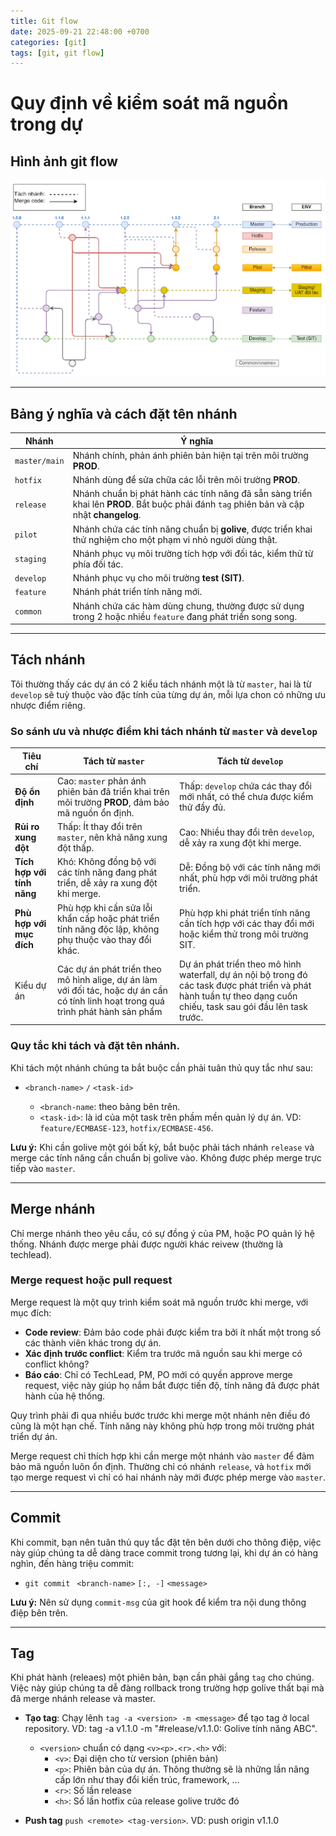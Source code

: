 ```yaml
---
title: Git flow
date: 2025-09-21 22:48:00 +0700
categories: [git]
tags: [git, git flow]
---
```


# Quy định về kiểm soát mã nguồn trong dự

## Hình ảnh git flow

![git-flow](../assets/img/posts/2025-09-21-git-flow/git-flow.png)

---

## Bảng ý nghĩa và cách đặt tên nhánh

| Nhánh         | Ý nghĩa                                                                                                                                   |
| ------------- | ----------------------------------------------------------------------------------------------------------------------------------------- |
| `master/main` | Nhánh chính, phản ánh phiên bản hiện tại trên môi trường **PROD**.                                                                        |
| `hotfix`      | Nhánh dùng để sửa chữa các lỗi trên môi trường **PROD**.                                                                                  |
| `release`     | Nhánh chuẩn bị phát hành các tính năng đã sẵn sàng triển khai lên **PROD**. Bắt buộc phải đánh `tag` phiên bản và cập nhật **changelog**. |
| `pilot`       | Nhánh chứa các tính năng chuẩn bị **golive**, được triển khai thử nghiệm cho một phạm vi nhỏ người dùng thật.                             |
| `staging`     | Nhánh phục vụ môi trường tích hợp với đối tác, kiểm thử từ phía đối tác.                                                                  |
| `develop`     | Nhánh phục vụ cho môi trường **test (SIT)**.                                                                                              |
| `feature`     | Nhánh phát triển tính năng mới.                                                                                                           |
| `common`      | Nhánh chứa các hàm dùng chung, thường được sử dụng trong 2 hoặc nhiều `feature` đang phát triển song song.                                |

---

## Tách nhánh

Tôi thường thấy các dự án có 2 kiểu tách nhánh một là từ `master`, hai là từ `develop` sẽ tuỳ thuộc vào đặc tính của từng dự án, mỗi lựa chon có những ưu nhược điểm riêng.

### So sánh ưu và nhược điểm khi tách nhánh từ `master` và `develop`

| Tiêu chí                   | Tách từ `master`                                                                                                                    | Tách từ `develop`                                                                                                                                                   |
| -------------------------- | ----------------------------------------------------------------------------------------------------------------------------------- | ------------------------------------------------------------------------------------------------------------------------------------------------------------------- |
| **Độ ổn định**             | Cao: `master` phản ánh phiên bản đã triển khai trên môi trường **PROD**, đảm bảo mã nguồn ổn định.                                  | Thấp: `develop` chứa các thay đổi mới nhất, có thể chưa được kiểm thử đầy đủ.                                                                                       |
| **Rủi ro xung đột**        | Thấp: Ít thay đổi trên `master`, nên khả năng xung đột thấp.                                                                        | Cao: Nhiều thay đổi trên `develop`, dễ xảy ra xung đột khi merge.                                                                                                   |
| **Tích hợp với tính năng** | Khó: Không đồng bộ với các tính năng đang phát triển, dễ xảy ra xung đột khi merge.                                                 | Dễ: Đồng bộ với các tính năng mới nhất, phù hợp với môi trường phát triển.                                                                                          |
| **Phù hợp với mục đích**   | Phù hợp khi cần sửa lỗi khẩn cấp hoặc phát triển tính năng độc lập, không phụ thuộc vào thay đổi khác.                              | Phù hợp khi phát triển tính năng cần tích hợp với các thay đổi mới hoặc kiểm thử trong môi trường SIT.                                                              |
| Kiểu dự án                 | Các dự án phát triển theo mô hình alige, dự án làm với đối tác, hoặc dự án cần có tính linh hoạt trong quá trình phát hành sản phẩm | Dự án phát triển theo mô hình waterfall, dự án nội bộ trong đó các task được phát triển và phát hành tuần tự theo dạng cuốn chiếu, task sau gói đầu lên task trước. |

### Quy tắc khi tách và đặt tên nhánh.

Khi tách một nhánh chúng ta bắt buộc cần phải tuân thủ quy tắc như sau:

- `<branch-name>` `/` `<task-id>`

  - `<branch-name`: theo bảng bên trên.
  - `<task-id>`: là id của một task trên phầm mền quản lý dự án. VD: `feature/ECMBASE-123`, `hotfix/ECMBASE-456`.

**Lưu ý:** Khi cần golive một gói bất kỳ, bắt buộc phải tách nhánh `release` và merge các tính năng cần chuẩn bị golive vào. Không được phép merge trực tiếp vào `master`.

---

## Merge nhánh

Chỉ merge nhánh theo yêu cầu, có sự đồng ý của PM, hoặc PO quản lý hệ thống. Nhánh được merge phải được người khác reivew (thường là techlead).

### Merge request hoặc pull request

Merge request là một quy trình kiểm soát mã nguồn trước khi merge, với mục đích:

- **Code review**: Đảm bảo code phải được kiểm tra bởi ít nhất một trong số các thành viên khác trong dự án.
- **Xác định trước conflict**: Kiểm tra trước mã nguồn sau khi merge có conflict không?
- **Báo cáo**: Chỉ có TechLead, PM, PO mới có quyền approve merge request, việc này giúp họ nắm bắt được tiến độ, tính năng đã được phát hành của hệ thống.

Quy trình phải đi qua nhiều bước trước khi merge một nhánh nên điều đó cũng là một hạn chế. Tính năng này không phù hợp trong môi trường phát triển dự án.

Merge request chỉ thích hợp khi cần merge một nhánh vào `master` để đảm bảo mã nguồn luôn ổn định. Thường chỉ có nhánh `release`, và `hotfix` mới tạo merge request vì chỉ có hai nhánh này mới được phép merge vào `master`.

---

## Commit

Khi commit, bạn nên tuân thủ quy tắc đặt tên bên dưới cho thông điệp, việc này giúp chúng ta dễ dàng trace commit trong tương lại, khi dự án có hàng nghìn, đến hàng triệu commit:

- `git commit` ` <branch-name>` `[:, -]` `<message> `

**Lưu ý:** Nên sử dụng `commit-msg` của git hook để kiểm tra nội dung thông điệp bên trên.

---

## Tag

Khi phát hành (releaes) một phiên bản, bạn cần phải gắng `tag` cho chúng. Việc này giúp chúng ta dễ đàng rollback trong trường hợp golive thất bại mà đã merge nhánh release và master.

- **Tạo tag**: Chạy lênh `tag -a <version> -m <message>` để tạo tag ở local repository. VD: tag -a v1.1.0 -m "#release/v1.1.0: Golive tính năng ABC".

  - `<version>` chuẩn có dạng `<v><p>.<r>.<h>` với:
    - `<v>`: Đại diện cho từ version (phiên bản)
    - `<p>`: Phiên bản của dự án. Thông thường sẽ là những lần nâng cấp lớn như thay đổi kiến trúc, framework, ...
    - `<r>`: Số lần release
    - `<h>`: Số lần hotfix của release golive trước đó

- **Push tag** `push <remote> <tag-version>`. VD: push origin v1.1.0
